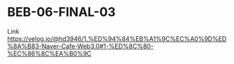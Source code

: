 # BEB-06-FINAL-03

Link https://velog.io/@hd3946/1.%ED%94%84%EB%A1%9C%EC%A0%9D%ED%8A%B83-Naver-Cafe-Web3.0#1-%ED%8C%80-%EC%86%8C%EA%B0%9C
